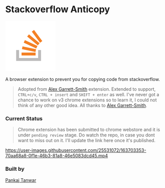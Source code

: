 # Stackoverflow Anticopy

![Stackoverflow Anticopy](icon.png)

A browser extension to prevent you for copying code from stackoverflow.

> Adopted from [Alex Garrett-Smith](https://twitter.com/alexjgarrett) extension. Extended to support, `CTRL+c/v`, `CTRL + insert` and `SHIFT + enter` as well. I've never got a chance to work on v3 chrome extensions so to learn it, I could not think of any other good idea. All thanks to [Alex Garrett-Smith](https://twitter.com/alexjgarrett).

### Current Status 

> Chrome extension has been submitted to chrome webstore and it is under `pending review` stage. Do watch the repo, in case you dont want to miss out on it. I'll update the link here once it's published.

https://user-images.githubusercontent.com/25531072/163703353-70aa68a8-0f1e-46b3-81a8-46e5083dcd45.mp4

### Built by

[Pankaj Tanwar](https://twitter.com/the2ndfloorguy)

